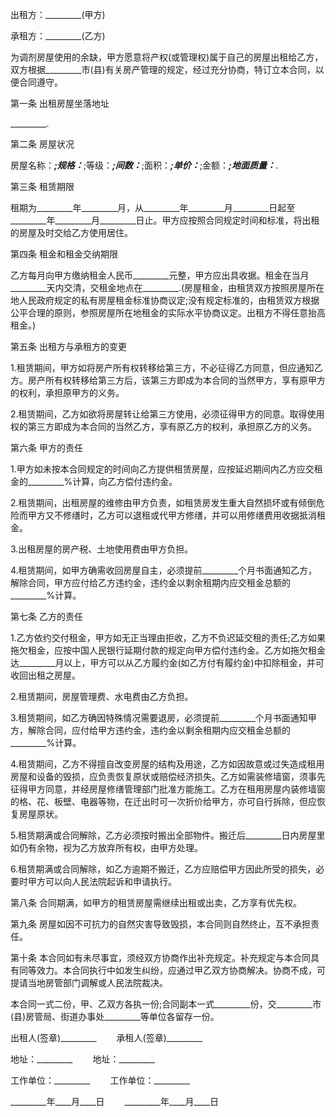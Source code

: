 
 


出租方：_________(甲方)


承租方：_________(乙方)


为调剂房屋使用的余缺，甲方愿意将产权(或管理权)属于自己的房屋出租给乙方，双方根据_________市(县)有关房产管理的规定，经过充分协商，特订立本合同，以便合同遵守。


第一条 出租房屋坐落地址


_________.


第二条 房屋状况


房屋名称：_________;规格：_________;等级：_________;间数：_________;面积：_________;单价：_________;金额：_________;地面质量：_________.


第三条 租赁期限


租期为_________年_________月，从_________年_________月_________日起至_________年_________月_________日止。甲方应按照合同规定时间和标准，将出租的房屋及时交给乙方使用居住。


第四条 租金和租金交纳期限


乙方每月向甲方缴纳租金人民币_________元整，甲方应出具收据。租金在当月_________天内交清，交租金地点在_________.(房屋租金，由租赁双方按照房屋所在地人民政府规定的私有房屋租金标准协商议定;没有规定标准的，由租赁双方根据公平合理的原则，参照房屋所在地租金的实际水平协商议定。出租方不得任意抬高租金。)


第五条 出租方与承租方的变更


1.租赁期间，甲方如将房产所有权转移给第三方，不必征得乙方同意，但应通知乙方。房产所有权转移给第三方后，该第三方即成为本合同的当然甲方，享有原甲方的权利，承担原甲方的义务。


2.租赁期间，乙方如欲将房屋转让给第三方使用，必须征得甲方的同意。取得使用权的第三方即成为本合同的当然乙方，享有原乙方的权利，承担原乙方的义务。


第六条 甲方的责任


1.甲方如未按本合同规定的时间向乙方提供租赁房屋，应按延迟期间内乙方应交租金的_________%计算，向乙方偿付违约金。


2.租赁期间，出租房屋的维修由甲方负责，如租赁房发生重大自然损坏或有倾倒危险而甲方又不修缮时，乙方可以退租或代甲方修缮，并可以用修缮费用收据抵消租金。


3.出租房屋的房产税、土地使用费由甲方负担。


4.租赁期间，如甲方确需收回房屋自主，必须提前_________个月书面通知乙方，解除合同，甲方应付给乙方违约金，违约金以剩余租期内应交租金总额的_________%计算。


第七条 乙方的责任


1.乙方依约交付租金，甲方如无正当理由拒收，乙方不负迟延交租的责任;乙方如果拖欠租金，应按中国人民银行延期付款的规定向甲方偿付违约金。乙方如拖欠租金达_________月以上，甲方可以从乙方履约金(如乙方付有履约金)中扣除租金，并可收回出租之房屋。


2.租赁期间，房屋管理费、水电费由乙方负担。


3.租赁期间，如乙方确因特殊情况需要退房，必须提前_________个月书面通知甲方，解除合同，应付给甲方违约金，违约金以剩余租期内应交租金总额的_________%计算。


4.租赁期间，乙方不得擅自改变房屋的结构及用途，乙方如因故意或过失造成租用房屋和设备的毁损，应负责恢复原状或赔偿经济损失。乙方如需装修墙窗，须事先征得甲方同意，并经房屋修缮管理部门批准方能施工。乙方在租用房屋内装修墙窗的格、花、板壁、电器等物，在迁出时可一次折价给甲方，亦可自行拆除，但应恢复房屋原状。


5.租赁期满或合同解除，乙方必须按时搬出全部物件。搬迁后_________日内房屋里如仍有余物，视为乙方放弃所有权，由甲方处理。


6.租赁期满或合同解除，如乙方逾期不搬迁，乙方应赔偿甲方因此所受的损失，必要时甲方可以向人民法院起诉和申请执行。


第八条 合同期满，如甲方的租赁房屋需继续出租或出卖，乙方享有优先权。


第九条 房屋如因不可抗力的自然灾害导致毁损，本合同则自然终止，互不承担责任。


第十条 本合同如有未尽事宜，须经双方协商作出补充规定。补充规定与本合同具有同等效力。本合同执行中如发生纠纷，应通过甲乙双方协商解决。协商不成，可提请当地房管部门调解或人民法院裁决。


本合同一式二份，甲、乙双方各执一份;合同副本一式_________份，交_________市(县)房管局、街道办事处_________等单位各留存一份。


出租人(签章)_________ 　　承租人(签章)_________


地址：_________ 　　地址：_________


工作单位：_________ 　　工作单位：_________


_________年____月____日 　　_________年____月____日
 


 

 
 
 
 
 
  


  
 

  


  


  
 
 
 
 


